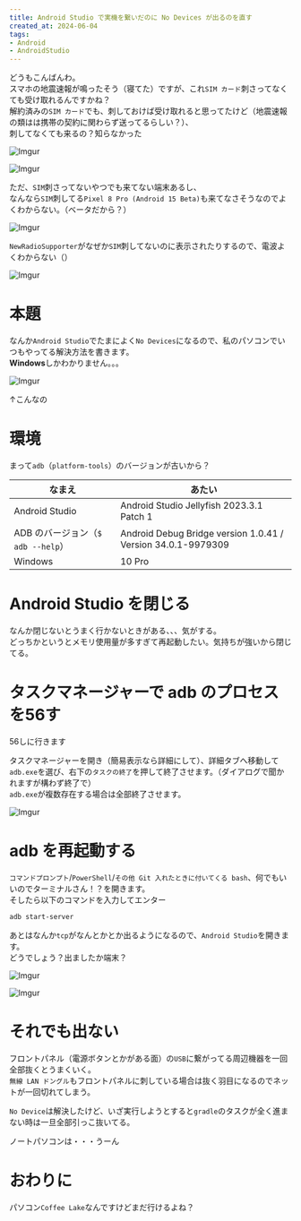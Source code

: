 ```yaml
---
title: Android Studio で実機を繋いだのに No Devices が出るのを直す
created_at: 2024-06-04
tags:
- Android
- AndroidStudio
---
```


どうもこんばんわ。  
スマホの地震速報が鳴ったそう（寝てた）ですが、これ`SIM カード`刺さってなくても受け取れるんですかね？  
解約済みの`SIM カード`でも、刺しておけば受け取れると思ってたけど（地震速報の類はは携帯の契約に関わらず送ってるらしい？）、  
刺してなくても来るの？知らなかった

![Imgur](https://i.imgur.com/06rgsQq.png)

![Imgur](https://i.imgur.com/0EVN6kv.png)

ただ、`SIM`刺さってないやつでも来てない端末あるし、  
なんなら`SIM`刺してる`Pixel 8 Pro (Android 15 Beta)`も来てなさそうなのでよくわからない。（ベータだから？）  

![Imgur](https://i.imgur.com/D5ZGjBs.png)

`NewRadioSupporter`がなぜか`SIM`刺してないのに表示されたりするので、電波よくわからない（）  

![Imgur](https://i.imgur.com/Q7YzbUI.png)

# 本題
なんか`Android Studio`でたまによく`No Devices`になるので、私のパソコンでいつもやってる解決方法を書きます。  
**Windows**しかわかりません。。。

![Imgur](https://i.imgur.com/UnVOkEE.png)

↑こんなの

# 環境
まって`adb`（`platform-tools`）のバージョンが古いから？

| なまえ                             | あたい                                                       |
|------------------------------------|--------------------------------------------------------------|
| Android Studio                     | Android Studio Jellyfish 2023.3.1 Patch 1                    |
| ADB のバージョン（`$ adb --help`） | Android Debug Bridge version 1.0.41 / Version 34.0.1-9979309 |
| Windows                            | 10 Pro                                                       |

# Android Studio を閉じる
なんか閉じないとうまく行かないときがある、、、気がする。  
どっちかというとメモリ使用量が多すぎて再起動したい。気持ちが強いから閉じてる。

# タスクマネージャーで adb のプロセスを56す
56しに行きます  

タスクマネージャーを開き（簡易表示なら詳細にして）、詳細タブへ移動して`adb.exe`を選び、右下の`タスクの終了`を押して終了させます。（ダイアログで聞かれますが構わず終了で）  
`adb.exe`が複数存在する場合は全部終了させます。

![Imgur](https://i.imgur.com/XUOsw9M.png)

# adb を再起動する
`コマンドプロンプト`/`PowerShell`/`その他 Git 入れたときに付いてくる bash`、何でもいいのでターミナルさん！？を開きます。  
そしたら以下のコマンドを入力してエンター

```bash
adb start-server
```

あとはなんか`tcp`がなんとかとか出るようになるので、`Android Studio`を開きます。  
どうでしょう？出ましたか端末？

![Imgur](https://i.imgur.com/6dS0NlB.png)

![Imgur](https://i.imgur.com/DiXMV6Y.png)

# それでも出ない
フロントパネル（電源ボタンとかがある面）の`USB`に繋がってる周辺機器を一回全部抜くとうまくいく。  
`無線 LAN ドングル`もフロントパネルに刺している場合は抜く羽目になるのでネットが一回切れてしまう。

`No Device`は解決したけど、いざ実行しようとすると`gradle`のタスクが全く進まない時は一旦全部引っこ抜いてる。

ノートパソコンは・・・うーん

# おわりに
パソコン`Coffee Lake`なんですけどまだ行けるよね？